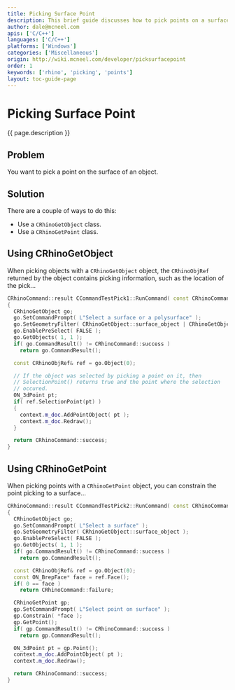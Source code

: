 ```yaml
---
title: Picking Surface Point
description: This brief guide discusses how to pick points on a surface using C/C++.
author: dale@mcneel.com
apis: ['C/C++']
languages: ['C/C++']
platforms: ['Windows']
categories: ['Miscellaneous']
origin: http://wiki.mcneel.com/developer/picksurfacepoint
order: 1
keywords: ['rhino', 'picking', 'points']
layout: toc-guide-page
---
```


# Picking Surface Point

{{ page.description }}

## Problem

You want to pick a point on the surface of an object.

## Solution

There are a couple of ways to do this:

- Use a `CRhinoGetObject` class.
- Use a `CRhinoGetPoint` class.

## Using CRhinoGetObject

When picking objects with a `CRhinoGetObject` object, the `CRhinoObjRef` returned by the object contains picking information, such as the location of the pick...

```cpp
CRhinoCommand::result CCommandTestPick1::RunCommand( const CRhinoCommandContext& context )
{
  CRhinoGetObject go;
  go.SetCommandPrompt( L"Select a surface or a polysurface" );
  go.SetGeometryFilter( CRhinoGetObject::surface_object | CRhinoGetObject::polysrf_object );
  go.EnablePreSelect( FALSE );
  go.GetObjects( 1, 1 );
  if( go.CommandResult() != CRhinoCommand::success )
    return go.CommandResult();

  const CRhinoObjRef& ref = go.Object(0);

  // If the object was selected by picking a point on it, then
  // SelectionPoint() returns true and the point where the selection
  // occured.
  ON_3dPoint pt;
  if( ref.SelectionPoint(pt) )
  {
    context.m_doc.AddPointObject( pt );
    context.m_doc.Redraw();
  }

  return CRhinoCommand::success;
}
```

## Using CRhinoGetPoint

When picking points with a `CRhinoGetPoint` object, you can constrain the point picking to a surface...

```cpp
CRhinoCommand::result CCommandTestPick2::RunCommand( const CRhinoCommandContext& context )
{
  CRhinoGetObject go;
  go.SetCommandPrompt( L"Select a surface" );
  go.SetGeometryFilter( CRhinoGetObject::surface_object );
  go.EnablePreSelect( FALSE );
  go.GetObjects( 1, 1 );
  if( go.CommandResult() != CRhinoCommand::success )
    return go.CommandResult();

  const CRhinoObjRef& ref = go.Object(0);
  const ON_BrepFace* face = ref.Face();
  if( 0 == face )
    return CRhinoCommand::failure;

  CRhinoGetPoint gp;
  gp.SetCommandPrompt( L"Select point on surface" );
  gp.Constrain( *face );
  gp.GetPoint();
  if( gp.CommandResult() != CRhinoCommand::success )
    return gp.CommandResult();

  ON_3dPoint pt = gp.Point();
  context.m_doc.AddPointObject( pt );
  context.m_doc.Redraw();

  return CRhinoCommand::success;
}
```

